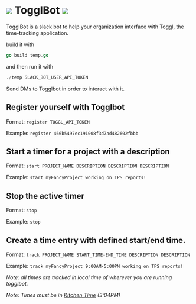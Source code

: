 # ![](https://pbs.twimg.com/profile_images/3224183389/017e79a95ca24d46f1794e9b2d6209ed_normal.png) TogglBot ![](https://pbs.twimg.com/profile_images/378800000271328329/349dc6f270e53cbe09cd05f6c032fc67_normal.png)

TogglBot is a slack bot to help your organization interface with Toggl, the time-tracking application. 

build it with 
```go
go build temp.go
```
and then run it with 
```go
./temp SLACK_BOT_USER_API_TOKEN
```

Send DMs to Togglbot in order to interact with it.

## Register yourself with Togglbot

Format: `register TOGGL_API_TOKEN`

Example: `register 466b5497ec191008f3d7ad482602fbbb`

## Start a timer for a project with a description 

Format:  `start PROJECT_NAME DESCRIPTION DESCRIPTION DESCRIPTION`

Example: `start myFancyProject working on TPS reports!`

## Stop the active timer

Format:  `stop`

Example: `stop`

## Create a time entry with defined start/end time. 

Format:  `track PROJECT_NAME START_TIME-END_TIME DESCRIPTION DESCRIPTION`

Example: `track myFancyProject 9:00AM-5:00PM working on TPS reports!`

_Note: all times are tracked in local time of wherever you are running togglbot._

_Note: Times must be in [Kitchen Time](https://github.com/golang/go/blob/7ad512e7ffe576c4894ea84b02e954846fbda643/src/time/format.go#L75) (3:04PM)_
